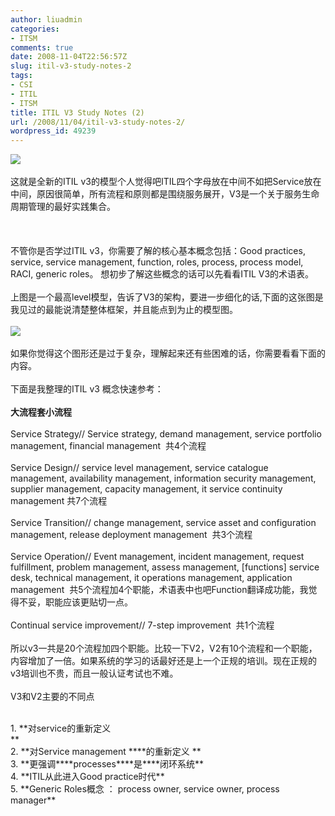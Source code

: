 ```yaml
---
author: liuadmin
categories:
- ITSM
comments: true
date: 2008-11-04T22:56:57Z
slug: itil-v3-study-notes-2
tags:
- CSI
- ITIL
- ITSM
title: ITIL V3 Study Notes (2)
url: /2008/11/04/itil-v3-study-notes-2/
wordpress_id: 49239
---
```


![](http://www.martinliu.cn/wp-content/uploads/2008/11/itilv3model.jpg)<br /><br />这就是全新的ITIL v3的模型个人觉得吧ITIL四个字母放在中间不如把Service放在中间，原因很简单，所有流程和原则都是围绕服务展开，V3是一个关于服务生命周期管理的最好实践集合。<br /><br /><!--more--><br /><br />不管你是否学过ITIL v3，你需要了解的核心基本概念包括：Good practices, service, service management, function, roles, process, process model, RACI, generic roles。 想初步了解这些概念的话可以先看看ITIL V3的术语表。<br /><br />上图是一个最高level模型，告诉了V3的架构，要进一步细化的话,下面的这张图是我见过的最能说清楚整体框架，并且能点到为止的模型图。<br /><br />[![](http://www.best-management-practice.com/gemimage/BMP_process_model.gif)](http://www.best-management-practice.com/officialsite.asp?DI=597910&trackID=002192)<br /><br />如果你觉得这个图形还是过于复杂，理解起来还有些困难的话，你需要看看下面的内容。<br /><br />下面是我整理的ITIL v3 概念快速参考：<br /><br />**大流程套小流程**<br /><br />Service Strategy// Service strategy, demand management, service portfolio management, financial management  共4个流程<br /><br />Service Design// service level management, service catalogue management, availability management, information security management, supplier management, capacity management, it service continuity management 共7个流程<br /><br />Service Transition// change management, service asset and configuration management, release deployment management  共3个流程<br /><br />Service Operation// Event management, incident management, request fulfillment, problem management, assess management, [functions] service desk, technical management, it operations management, application management  共5个流程加4个职能，术语表中也吧Function翻译成功能，我觉得不妥，职能应该更贴切一点。<br /><br />Continual service improvement// 7-step improvement  共1个流程<br /><br />所以v3一共是20个流程加四个职能。比较一下V2，V2有10个流程和一个职能，内容增加了一倍。如果系统的学习的话最好还是上一个正规的培训。现在正规的v3培训也不贵，而且一般认证考试也不难。<br /><br />V3和V2主要的不同点<br />

<br />	
  1. **对service的重新定义<br />**
<br />	
  2. **对Service management ****的重新定义 **
<br />	
  3. **更强调****processes****是****闭环系统**
<br />	
  4. **ITIL从此进入Good practice时代**
<br />	
  5. **Generic Roles概念 ： process owner, service owner, process manager**
<br />
